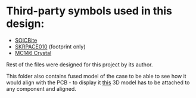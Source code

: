 # Third-party symbols used in this design:

- [SOICBite](https://github.com/SimonMerrett/SOICbite)
- [SKRPACE010](https://github.com/nosuz/kicad-lib) (footprint only)
- [MC146 Crystal](https://grabcad.com/library/crystal-smd-seikoepson-mc146-4pin-6-7x1-5mm-1)

Rest of the files were designed for this project by its author.

This folder also contains fused model of the case to be able to see how it would
align with the PCB - to display it [this](custom_case_fused.step) 3D model has
to be attached to any component and aligned. 